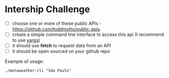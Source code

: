 # Intership Challenge

- [ ] choose one or more of these public APIs - https://github.com/toddmotto/public-apis.
- [ ] create a simple command line interface to access this api (I recommend to use [yargs](https://github.com/yargs/yargs))
- [ ] it should use **fetch** to request data from an API
- [ ] it should be open sourced on your github repo

Example of usage:

`./metaweather-cli "São Paulo"`
